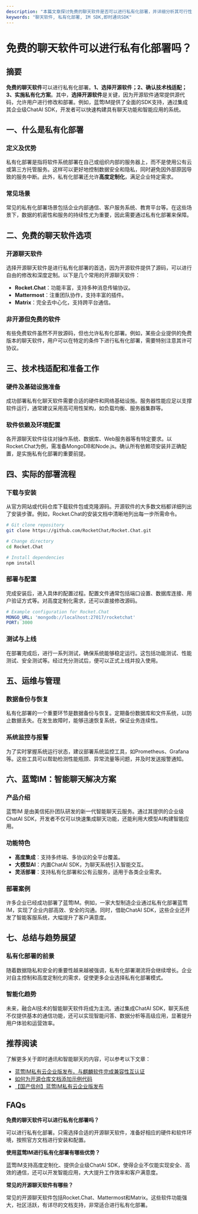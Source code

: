 ```yaml
---
description: "本篇文章探讨免费的聊天软件是否可以进行私有化部署，并详细分析其可行性和方法。"
keywords: "聊天软件, 私有化部署, IM SDK,即时通讯SDK"
---
```

# 免费的聊天软件可以进行私有化部署吗？

## 摘要

**免费的聊天软件**可以进行私有化部署。**1、选择开源软件；2、确认技术栈适配；3、实施私有化方案**。其中，**选择开源软件**是关键，因为开源软件通常提供源代码，允许用户进行修改和部署。例如，蓝莺IM提供了全面的SDK支持，通过集成其企业级ChatAI SDK，开发者可以快速构建具有聊天功能和智能应用的系统。

## 一、什么是私有化部署

### 定义及优势

私有化部署是指将软件系统部署在自己或组织内部的服务器上，而不是使用公有云或第三方托管服务。这样可以更好地控制数据安全和隐私，同时避免因外部原因导致的服务中断。此外，私有化部署还允许**高度定制化**，满足企业特定需求。

### 常见场景

常见的私有化部署场景包括企业内部通信、客户服务系统、教育平台等。在这些场景下，数据的机密性和服务的持续性尤为重要，因此需要通过私有化部署来保障。

## 二、免费的聊天软件选项

### 开源聊天软件

选择开源聊天软件是进行私有化部署的首选，因为开源软件提供了源码，可以进行自由的修改和深度定制。以下是几个常用的开源聊天软件：

- **Rocket.Chat**：功能丰富，支持多种消息传输协议。
- **Mattermost**：注重团队协作，支持丰富的插件。
- **Matrix**：完全去中心化，支持跨平台通信。

### 非开源但免费的软件

有些免费软件虽然不开放源码，但也允许私有化部署。例如，某些企业提供的免费版本的聊天软件，用户可以在特定的条件下进行私有化部署，需要特别注意其许可协议。

## 三、技术栈适配和准备工作

### 硬件及基础设施准备

成功部署私有化聊天软件需要合适的硬件和网络基础设施。服务器性能应足以支撑软件运行，通常建议采用高可用性架构，如负载均衡、服务器集群等。

### 软件依赖及环境配置

各开源聊天软件往往对操作系统、数据库、Web服务器等有特定要求。以Rocket.Chat为例，需准备MongoDB和Node.js。确认所有依赖项安装并正确配置，是实施私有化部署的重要前提。

## 四、实际的部署流程

### 下载与安装

从官方网站或代码仓库下载软件包或克隆源码。开源软件的大多数文档都详细列出了安装步骤。例如，Rocket.Chat的安装文档中清晰地列出每一步所需命令。

```bash
# Git clone repository
git clone https://github.com/RocketChat/Rocket.Chat.git

# Change directory
cd Rocket.Chat

# Install dependencies
npm install
```

### 部署与配置

完成安装后，进入具体的配置过程。配置文件通常包括端口设置、数据库连接、用户验证方式等。对高度定制化需求，还可以直接修改源码。

```yaml
# Example configuration for Rocket.Chat
MONGO_URL: 'mongodb://localhost:27017/rocketchat'
PORT: 3000
```

### 测试与上线

在部署完成后，进行一系列测试，确保系统能够稳定运行。这包括功能测试、性能测试、安全测试等。经过充分测试后，便可以正式上线并投入使用。

## 五、运维与管理

### 数据备份与恢复

私有化部署的一个重要环节是数据备份与恢复。定期备份数据库和文件系统，以防止数据丢失。在发生故障时，能够迅速恢复系统，保证业务连续性。

### 系统监控与报警

为了实时掌握系统运行状态，建议部署系统监控工具，如Prometheus、Grafana等。这些工具可以帮助检测性能瓶颈、异常流量等问题，并及时发送报警通知。

## 六、蓝莺IM：智能聊天解决方案

### 产品介绍

蓝莺IM 是由美信拓扑团队研发的新一代智能聊天云服务。通过其提供的企业级ChatAI SDK，开发者不仅可以快速集成聊天功能，还能利用大模型AI构建智能应用。

### 功能特色

- **高度集成**：支持多终端、多协议的全平台覆盖。
- **大模型AI**：内置ChatAI SDK，为聊天系统引入智能交互。
- **灵活部署**：支持私有化部署和公有云服务，适用于各类企业需求。

### 部署案例

许多企业已经成功部署了蓝莺IM。例如，一家大型制造企业通过私有化部署蓝莺IM，实现了企业内部高效、安全的沟通。同时，借助ChatAI SDK，这些企业还开发了智能客服系统，大幅提升了客户满意度。

## 七、总结与趋势展望

### 私有化部署的前景

随着数据隐私和安全的重要性越来越被强调，私有化部署潮流将会继续增长。企业对自主控制和高度定制化的需求，促使更多企业选择私有化部署模式。

### 智能化趋势

未来，融合AI技术的智能聊天软件将成为主流。通过集成ChatAI SDK，聊天系统不仅提供基本的通信功能，还可以实现智能问答、数据分析等高级应用，显著提升用户体验和运营效率。

## 推荐阅读

了解更多关于即时通讯和智能聊天的内容，可以参考以下文章：

- [蓝莺IM私有云企业版发布，与麒麟软件完成兼容性互认证](https://www.lanyingim.com/articles/product-and-technologies/lanying-im-private-cloud-enterprise-edition-published-and-kylin-os-neocertify.html)
- [如何为开源仓库文档添加示例代码](https://www.lanyingim.com/articles/product-and-technologies/how-to-add-code-snippets-to-gitbook-documents-for-open-source-projects.html)
- [【国产信创】蓝莺IM私有云企业版发布](https://www.lanyingim.com/articles/product-and-technologies/lanying-im-private-cloud-enterprise-edition-published.html)

## FAQs

**免费的聊天软件可以进行私有化部署吗？**

可以进行私有化部署。只需选择合适的开源聊天软件，准备好相应的硬件和软件环境，按照官方文档进行安装和配置。

**使用蓝莺IM进行私有化部署有哪些优势？**

蓝莺IM支持高度定制化、提供企业级ChatAI SDK，使得企业不仅能实现安全、高效的通信，还可以开发智能应用，大大提升工作效率和客户满意度。

**常见的开源聊天软件有哪些？**

常见的开源聊天软件包括Rocket.Chat、Mattermost和Matrix。这些软件功能强大，社区活跃，有详尽的文档支持，非常适合进行私有化部署。
